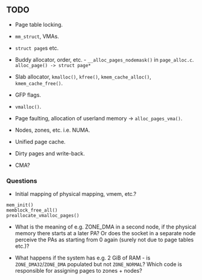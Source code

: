 ## TODO

* Page table locking.

* `mm_struct`, VMAs.

* `struct page`s etc.

* Buddy allocator, order, etc. - `__alloc_pages_nodemask()` in
  `page_alloc.c`. `alloc_page() -> struct page*`

* Slab allocator, `kmalloc()`, `kfree()`, `kmem_cache_alloc()`, `kmem_cache_free()`.

* GFP flags.

* `vmalloc()`.

* Page faulting, allocation of userland memory -> `alloc_pages_vma()`.

* Nodes, zones, etc. i.e. NUMA.

* Unified page cache.

* Dirty pages and write-back.

* CMA?

### Questions

* Initial mapping of physical mapping, vmem, etc.?

```
mem_init()
memblock_free_all()
preallocate_vmalloc_pages()
```

* What is the meaning of e.g. ZONE_DMA in a second node, if the physical memory
  there starts at a later PA? Or does the socket in a separate node perceive the
  PAs as starting from 0 again (surely not due to page tables etc.)?

* What happens if the system has e.g. 2 GiB of RAM - is `ZONE_DMA32`/`ZONE_DMA`
  populated but not `ZONE_NORMAL`? Which code is responsible for assigning pages
  to zones + nodes?
